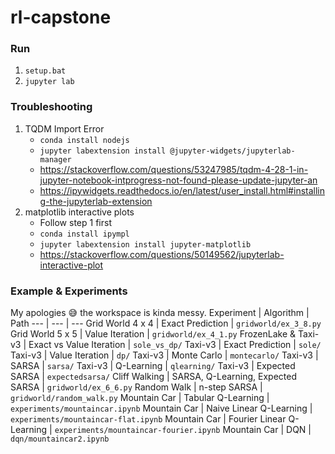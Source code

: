 # rl-capstone
### Run
1. `setup.bat`
2. `jupyter lab`

### Troubleshooting
1. TQDM Import Error
    - `conda install nodejs`
    - `jupyter labextension install @jupyter-widgets/jupyterlab-manager`
    - https://stackoverflow.com/questions/53247985/tqdm-4-28-1-in-jupyter-notebook-intprogress-not-found-please-update-jupyter-an
    - https://ipywidgets.readthedocs.io/en/latest/user_install.html#installing-the-jupyterlab-extension
2. matplotlib interactive plots
    - Follow step 1 first
    - `conda install ipympl`
    - `jupyter labextension install jupyter-matplotlib`
    - https://stackoverflow.com/questions/50149562/jupyterlab-interactive-plot

### Example & Experiments
My apologies 😅 the workspace is kinda messy.
Experiment | Algorithm | Path
--- | --- | ---
Grid World 4 x 4 | Exact Prediction | `gridworld/ex_3_8.py`
Grid World 5 x 5 | Value Iteration | `gridworld/ex_4_1.py`
FrozenLake & Taxi-v3 | Exact vs Value Iteration | `sole_vs_dp/`
Taxi-v3 | Exact Prediction | `sole/`
Taxi-v3 | Value Iteration | `dp/`
Taxi-v3 | Monte Carlo | `montecarlo/`
Taxi-v3 | SARSA | `sarsa/`
Taxi-v3 | Q-Learning | `qlearning/`
Taxi-v3 | Expected SARSA | `expectedsarsa/`
Cliff Walking | SARSA, Q-Learning, Expected SARSA | `gridworld/ex_6_6.py`
Random Walk | n-step SARSA | `gridworld/random_walk.py`
Mountain Car | Tabular Q-Learning | `experiments/mountaincar.ipynb`
Mountain Car | Naive Linear Q-Learning | `experiments/mountaincar-flat.ipynb`
Mountain Car | Fourier Linear Q-Learning | `experiments/mountaincar-fourier.ipynb`
Mountain Car | DQN | `dqn/mountaincar2.ipynb`